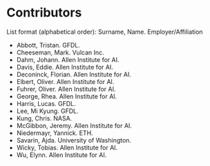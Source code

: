 # Contributors

List format (alphabetical order):  Surname, Name. Employer/Affiliation

* Abbott, Tristan. GFDL.
* Cheeseman, Mark. Vulcan Inc.
* Dahm, Johann. Allen Institute for AI.
* Davis, Eddie. Allen Institute for AI.
* Deconinck, Florian. Allen Institute for AI.
* Elbert, Oliver. Allen Institute for AI.
* Fuhrer, Oliver. Allen Institute for AI.
* George, Rhea. Allen Institute for AI.
* Harris, Lucas. GFDL.
* Lee, Mi Kyung. GFDL.
* Kung, Chris. NASA.
* McGibbon, Jeremy. Allen Institute for AI.
* Niedermayr, Yannick. ETH.
* Savarin, Ajda. University of Washington.
* Wicky, Tobias. Allen Institute for AI.
* Wu, Elynn. Allen Institute for AI.
